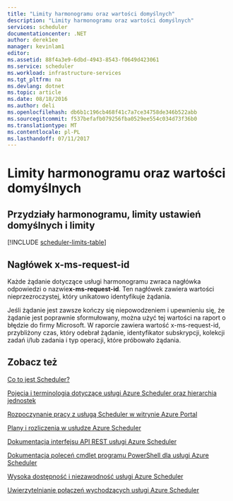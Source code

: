 ```yaml
---
title: "Limity harmonogramu oraz wartości domyślnych"
description: "Limity harmonogramu oraz wartości domyślnych"
services: scheduler
documentationcenter: .NET
author: derek1ee
manager: kevinlam1
editor: 
ms.assetid: 88f4a3e9-6dbd-4943-8543-f0649d423061
ms.service: scheduler
ms.workload: infrastructure-services
ms.tgt_pltfrm: na
ms.devlang: dotnet
ms.topic: article
ms.date: 08/18/2016
ms.author: deli
ms.openlocfilehash: db6b1c196cb468f41c7a7ce34758de346b522abb
ms.sourcegitcommit: f537befafb079256fba0529ee554c034d73f36b0
ms.translationtype: MT
ms.contentlocale: pl-PL
ms.lasthandoff: 07/11/2017
---
```

# <a name="scheduler-limits-and-defaults"></a>Limity harmonogramu oraz wartości domyślnych
## <a name="scheduler-quotas-limits-defaults-and-throttles"></a>Przydziały harmonogramu, limity ustawień domyślnych i limity
[!INCLUDE [scheduler-limits-table](../../includes/scheduler-limits-table.md)]

## <a name="the-x-ms-request-id-header"></a>Nagłówek x-ms-request-id
Każde żądanie dotyczące usługi harmonogramu zwraca nagłówka odpowiedzi o nazwie**x-ms-request-id**. Ten nagłówek zawiera wartości nieprzezroczystej, który unikatowo identyfikuje żądania.

Jeśli żądanie jest zawsze kończy się niepowodzeniem i upewnieniu się, że żądanie jest poprawnie sformułowany, można użyć tej wartości na raport o błędzie do firmy Microsoft. W raporcie zawiera wartość x-ms-request-id, przybliżony czas, który odebrał żądanie, identyfikator subskrypcji, kolekcji zadań i/lub zadania i typ operacji, które próbowało żądania.

## <a name="see-also"></a>Zobacz też
 [Co to jest Scheduler?](scheduler-intro.md)

 [Pojęcia i terminologia dotyczące usługi Azure Scheduler oraz hierarchia jednostek](scheduler-concepts-terms.md)

 [Rozpoczynanie pracy z usługą Scheduler w witrynie Azure Portal](scheduler-get-started-portal.md)

 [Plany i rozliczenia w usłudze Azure Scheduler](scheduler-plans-billing.md)

 [Dokumentacja interfejsu API REST usługi Azure Scheduler](https://msdn.microsoft.com/library/mt629143)

 [Dokumentacja poleceń cmdlet programu PowerShell dla usługi Azure Scheduler](scheduler-powershell-reference.md)

 [Wysoka dostępność i niezawodność usługi Azure Scheduler](scheduler-high-availability-reliability.md)

 [Uwierzytelnianie połączeń wychodzących usługi Azure Scheduler](scheduler-outbound-authentication.md)

